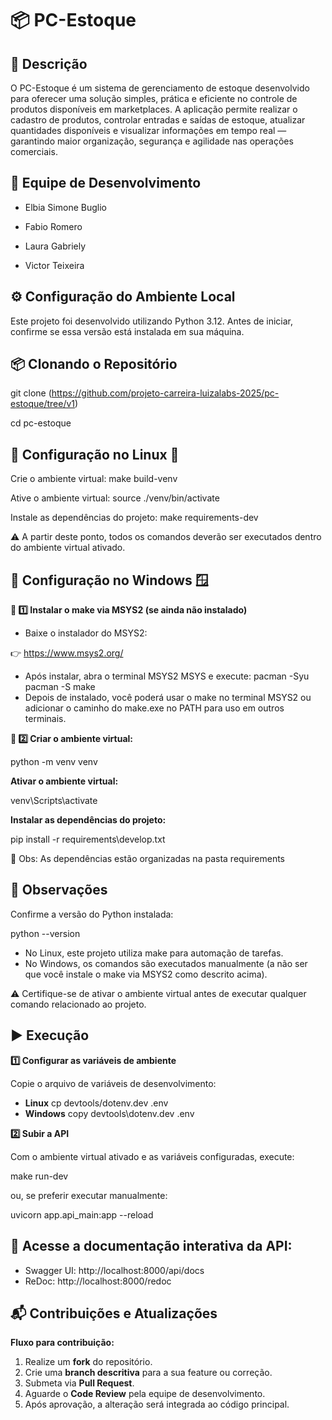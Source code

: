 # 📦 PC-Estoque

## 📄 Descrição
O PC-Estoque é um sistema de gerenciamento de estoque desenvolvido para oferecer uma solução simples, prática e eficiente no controle de produtos disponíveis em marketplaces. A aplicação permite realizar o cadastro de produtos, controlar entradas e saídas de estoque, atualizar quantidades disponíveis e visualizar informações em tempo real — garantindo maior organização, segurança e agilidade nas operações comerciais.


## 👥 Equipe de Desenvolvimento
- Elbia Simone Buglio

- Fabio Romero

- Laura Gabriely

- Victor Teixeira


## ⚙️ Configuração do Ambiente Local
Este projeto foi desenvolvido utilizando Python 3.12. Antes de iniciar, confirme se essa versão está instalada em sua máquina.

## 📦 Clonando o Repositório
git clone (https://github.com/projeto-carreira-luizalabs-2025/pc-estoque/tree/v1)

cd pc-estoque

## 📑 Configuração no Linux 🐧
Crie o ambiente virtual:
make build-venv

Ative o ambiente virtual:
source ./venv/bin/activate

Instale as dependências do projeto:
make requirements-dev

⚠️ A partir deste ponto, todos os comandos deverão ser executados dentro do ambiente virtual ativado.

## 📑 Configuração no Windows 🪟
**📌 1️⃣ Instalar o make via MSYS2 (se ainda não instalado)**
- Baixe o instalador do MSYS2:
  
👉 https://www.msys2.org/
- Após instalar, abra o terminal MSYS2 MSYS e execute:
pacman -Syu
pacman -S make
- Depois de instalado, você poderá usar o make no terminal MSYS2 ou adicionar o caminho do make.exe no PATH para uso em outros terminais.

**📌 2️⃣ Criar o ambiente virtual:**

python -m venv venv

**Ativar o ambiente virtual:**

venv\Scripts\activate

**Instalar as dependências do projeto:**

pip install -r requirements\develop.txt

📌 Obs: As dependências estão organizadas na pasta requirements

## 📌 Observações
Confirme a versão do Python instalada:

python --version
- No Linux, este projeto utiliza make para automação de tarefas.
- No Windows, os comandos são executados manualmente (a não ser que você instale o make via MSYS2 como descrito acima).
  
⚠️ Certifique-se de ativar o ambiente virtual antes de executar qualquer comando relacionado ao projeto.

## ▶️ Execução
**1️⃣ Configurar as variáveis de ambiente**

Copie o arquivo de variáveis de desenvolvimento:

- **Linux**
cp devtools/dotenv.dev .env
- **Windows**
copy devtools\dotenv.dev .env

**2️⃣ Subir a API**

Com o ambiente virtual ativado e as variáveis configuradas, execute:

make run-dev

ou, se preferir executar manualmente:

uvicorn app.api_main:app --reload

## 📖 Acesse a documentação interativa da API:
- Swagger UI: http://localhost:8000/api/docs
- ReDoc: http://localhost:8000/redoc

## 📬 Contribuições e Atualizações  

**Fluxo para contribuição:**

1. Realize um **fork** do repositório.
2. Crie uma **branch descritiva** para a sua feature ou correção.
3. Submeta via **Pull Request**.
4. Aguarde o **Code Review** pela equipe de desenvolvimento.
5. Após aprovação, a alteração será integrada ao código principal.

